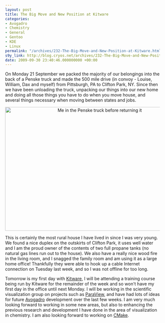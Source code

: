 ```yaml
---
layout: post
title: The Big Move and New Position at Kitware
categories:
- Avogadro
- Chemistry
- General
- Gentoo
- KDE
- Linux
permalink: "/archives/232-The-Big-Move-and-New-Position-at-Kitware.html"
s9y_link: http://blog.cryos.net/archives/232-The-Big-Move-and-New-Position-at-Kitware.html
date: 2009-09-30 23:40:46.000000000 +00:00
---
```

<span><p>On Monday 21 September we packed the majority of our belongings into the back of a Penske truck and made the 500 mile drive (in convoy - Louise, William, Dax and myself) from Pittsburgh, PA to Clifton Park, NY. Since then we have been unloading the truck, unpacking our things into our new home and doing all those things you have to do when you move house, and several things necessary when moving between states and jobs.</p>

<center><img src="http://blog.cryos.net/uploads/marcus_house_penske.jpg" width="600" height="402" alt="Me in the Penske truck before returning it" /></center>

<p>This is certainly the most rural house I have lived in since I was very young. We found a nice duplex on the outskirts of Clifton Park, it uses well water and I am the proud owner of the contents of two full propane tanks (no natural gas lines run out to the house). We also have a really nice wood fire in the living room, and I snagged the family room and am using it as a large home office! Thankfully they were able to hook up a cable Internet connection on Tuesday last week, and so I was not offline for too long.</p>

<p>Tomorrow is my first day with <a href="http://www.kitware.com/">Kitware</a>, I will be attending a training course being run by Kitware for the remainder of the week and so won't have my first day in the office until next Monday. I will be working in the scientific visualization group on projects such as <a href="http://www.paraview.org/">ParaView</a>, and have had lots of ideas for future <a href="http://avogadro.openmolecules.net/">Avogadro</a> development over the last few weeks. I am very much looking forward to working in some new areas, but also to enhancing the previous research and development I have done in the area of visualization in chemistry. I am also looking forward to working on <a href="http://www.cmake.org/">CMake</a>.</p></span>
